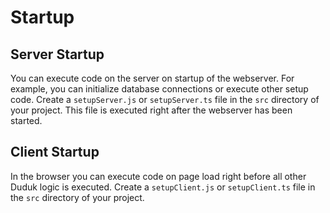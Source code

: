 # Startup

## Server Startup

You can execute code on the server on startup of the webserver. For example, you can initialize database connections or execute other setup code. Create a `setupServer.js` or `setupServer.ts` file in the `src` directory of your project. This file is executed right after the webserver has been started.

## Client Startup

In the browser you can execute code on page load right before all other Duduk logic is executed. Create a `setupClient.js` or `setupClient.ts` file in the `src` directory of your project.
